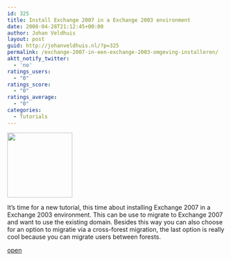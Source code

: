 ```yaml
---
id: 325
title: Install Exchange 2007 in a Exchange 2003 environment
date: 2008-04-28T21:12:45+00:00
author: Johan Veldhuis
layout: post
guid: http://johanveldhuis.nl/?p=325
permalink: /exchange-2007-in-een-exchange-2003-omgeving-installeren/
aktt_notify_twitter:
  - 'no'
ratings_users:
  - "0"
ratings_score:
  - "0"
ratings_average:
  - "0"
categories:
  - Tutorials
---
```

[<img class="alignnone size-thumbnail wp-image-320" title="Mail flow settings" src="https://i0.wp.com/johanveldhuis.nl/wp-content/uploads/2008/04/step-5-150x150.jpg?resize=150%2C150" alt="" width="150" height="150" srcset="https://i0.wp.com/johanveldhuis.nl/wp-content/uploads/2008/04/step-5.jpg?resize=150%2C150&ssl=1 150w, https://i2.wp.com/johanveldhuis.nl/wp-content/uploads/D:\Web\wordpress/wp-content/uploads/2008/04/step-5.jpg?zoom=2&resize=150%2C150&ssl=1 300w, https://i2.wp.com/johanveldhuis.nl/wp-content/uploads/D:\Web\wordpress/wp-content/uploads/2008/04/step-5.jpg?zoom=3&resize=150%2C150&ssl=1 450w" sizes="(max-width: 150px) 100vw, 150px" data-recalc-dims="1" />](https://i0.wp.com/johanveldhuis.nl/wp-content/uploads/2008/04/step-5.jpg)

It&#8217;s time for a new tutorial, this time about installing Exchange 2007 in a Exchange 2003 environment. This can be use to migrate to Exchange 2007 and want to use the existing domain. Besides this way you can also choose for an option to migratie via a cross-forest migration, the last option is really cool because you can migrate users between forests.

[open](http://johanveldhuis.nl/?page_id=316)